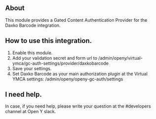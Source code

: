 ## About
This module provides a Gated Content Authentication Provider for the Daxko Barcode integration.

## How to use this integration.

1. Enable this module.
2. Add your validation secret and form url to
/admin/openy/virtual-ymca/gc-auth-settings/provider/daxkobarcode
3. Save your settings.
4. Set Daxko Barcode as your main authorization plugin
at the Virtual YMCA settings: /admin/openy/openy-gc-auth/settings

## I need help.
In case, if you need help, please write your question
at the #developers channel at Open Y slack.
